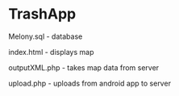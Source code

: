 # TrashApp
Melony.sql - database 

index.html - displays map
 
outputXML.php - takes map data from server

upload.php - uploads from android app to server
